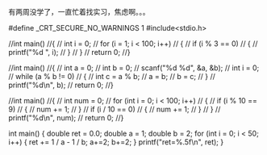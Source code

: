 有两周没学了，一直忙着找实习，焦虑啊。。。

#define _CRT_SECURE_NO_WARNINGS 1
#include<stdio.h>

//int main()
//{
//	int i = 0;
//	for (i = 1; i < 100; i++)
//	{
//		if (i % 3 == 0)
//		{
//			printf("%d ", i);
//		}
//	}
//	return 0;
//}

//int main()
//{
//	int a = 0;
//	int b = 0;
//	scanf("%d %d", &a, &b);
//	int i = 0;
//	while (a % b != 0)
//	{
//		int c = a % b;
//		a = b;
//		b = c;
//	}
//	printf("%d\n", b);
//	return 0;
//}

//int main()
//{
//	int num = 0;
//	for (int i = 0; i < 100; i++)
//	{
//		if (i % 10 == 9)
//		{
//			num += 1;
//		}
//		if (i / 10 == 0)
//		{
//			num += 1;
//		}
//	}
//	printf("%d\n", num);
//	return 0;
//}

int main()
{
	double ret = 0.0;
	double a = 1;
	double b = 2;
	for (int i = 0; i < 50; i++)
	{
		ret += 1 / a - 1 / b;
		a+=2;
		b+=2;
	}
	printf("ret=%.5f\n", ret);
}
